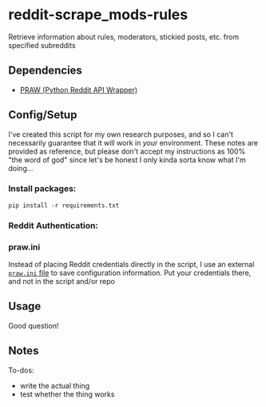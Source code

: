 # reddit-scrape_mods-rules
Retrieve information about rules, moderators, stickied posts, etc. from specified subreddits

## Dependencies

- [PRAW (Python Reddit API Wrapper)](https://github.com/praw-dev/praw)

## Config/Setup

I've created this script for my own research purposes, and so I can't necessarily guarantee that it will work in _your_ environment. These notes are provided as reference, but please don't accept my instructions as 100% "the word of god" since let's be honest I only kinda sorta know what I'm doing...

### Install packages:

`pip install -r requirements.txt`

### Reddit Authentication:



### praw.ini

Instead of placing Reddit credentials directly in the script, I use an external [`praw.ini` file](https://praw.readthedocs.io/en/stable/getting_started/configuration/prawini.html#praw-ini) to save configuration information. Put your credentials there, and not in the script and/or repo

## Usage

Good question!

## Notes

To-dos:
- write the actual thing
- test whether the thing works